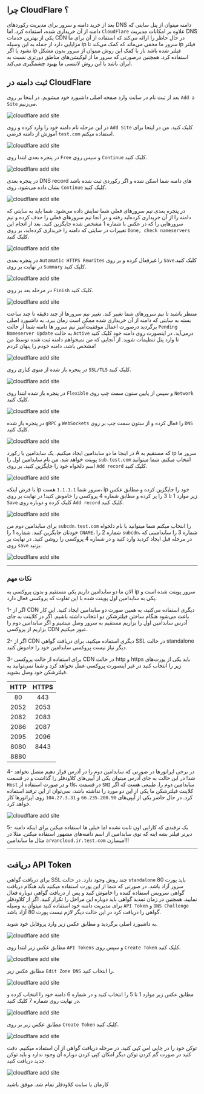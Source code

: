 ## چرا CloudFlare ؟
بعد از خرید دامنه و سرور برای مدیریت رکوردهای DNS دامنه میتوان از پنل سایتی که دامنه از آن خریداری شده، استفاده کرد. اما `CloudFlare` علاوه بر امکانات مدیریت DNS یکی از بهترین خدمات CDN در حال حاظر را ارائه می‌کند که استفاده از آن برای ما مزایایی دارد از جمله  به این وسیله ip سرور ما مخفی می‌ماند که کمک می‌کند تا ip فیلتر نشود یا اگر ip فیلتر شده باشد باز با کمک این روش میتوان از سرور بدون مشکل استفاده کرد. همچنین درصورتی که سرور ما از لوکیشن‌های مناطق دورتری نسبت به ایران باشد با این روش لاتنسی ما بهبود چشمگیری می‌کند.

## ثبت دامنه در CloudFlare
بعد از ثبت نام در سایت وارد صفحه اصلی داشبورد خود میشویم. در اینجا بر روی `Add a Site` می‌زنیم.

![cloudflare add site](../src/cf001.png)

در این مرحله نام دامنه خود را وارد کرده و روی `Add Site` کلیک کنید. من در اینجا برای آموزش از دامنه فرضی `test.com` استفاده میکنم.

![cloudflare add site](../src/cf002.png)

در پنجره بعدی ابتدا روی `Free` و سپس روی `Continue` کلیک کنید.

![cloudflare add site](../src/cf003.png)

در پنجره بعدی DNS record های دامنه شما اسکن شده و اگر رکوردی ثبت شده باشد نشان داده می‌شود. روی `Continue` کلیک کنید.

![cloudflare add site](../src/cf004.png)

در پنجره بعدی نیم سرورهای فعلی شما نمایش داده می‌شود. شما باید به سایتی که دامنه را از آن خریداری کرده‌اید رفته و در آنجا نیم سرورهای فعلی را حذف کرده و نیم سرورهایی را که در عکس با شماره 1 مشخص شده جایگزین کنید. بعد از انجام این تغییرات در سایتی که دامنه را خریداری کرده‌اید، بر روی `Done, check nameservers` کلیک کنید.

![cloudflare add site](../src/cf005.png)

در پنجره بعدی `Automatic HTTPS Rewrites` را غیرفعال کرده و بر روی `Save`کلیک کنید. در نهایت بر روی `Summary` کلیک کنید.

![cloudflare add site](../src/cf006.png)

در مرحله بعد بر روی `Finish` کلیک کنید.

![cloudflare add site](../src/cf007.png)

منتظر باشید تا نیم سرورهای شما تغییر کند. تغییر نیم سرورها از چند دقیقه تا چند ساعت بسته به سایتی که دامنه از آن خریداری شده ممکن است زمان ببرد. به داشبورد اصلی برگردید درصورت اعمال موفقیت‌آمیز نیم سرور ها دامنه شما از حالت `Pending Nameserver Update` به حالت `Active` درمی‌آید. در اینصورت روی دامنه خود کلیک کنید تا وارد پنل تنظیمات شوید. از آنجایی که من نمیخواهم دامنه ثبت شده توسط من مشخص باشد، دامنه خودم را پنهان کردم!

![cloudflare add site](../src/cf008.png)

در پنجره باز شده از منوی کناری روی `SSL/TLS` کلیک کنید.

![cloudflare add site](../src/cf009.png)

در پنجره باز شده ابتدا روی `Flexible` و سپس از پایین ستون سمت چپ روی `Network` کلیک کنید.

![cloudflare add site](../src/cf010.png)

در پنجره باز شده `gRPC` و `WebSockets` را فعال کرده و از ستون سمت چپ بر روی `DNS` کلیک کنید.

![cloudflare add site](../src/cf011.png)


در اینجا ما دو سابدامین ایجاد میکنیم. یک سابدامین با رکورد A که مستقیم به ip سرور ما پوینت خواهد شد. من نام سابدامین اول را `sub.test.com` انتخاب میکنم. شما میتوانید اسم دلخواه خود را جایگزین کنید. بر روی `Add record` کلیک کنید.

![cloudflare add site](../src/cf012.png)

با فرض اینکه ip سرور شما `1.1.1.1` هست، ip خود را جایگزین کرده و مطابق عکس زیر موارد 1 تا 3 را پر کرده و مطابق شماره 4 پروکسی را خاموش کنید! در نهایت بر روی `Save` کلیک کرده و دوباره روی `Add record` کلیک کنید.

![cloudflare add site](../src/cf013.png)


برای سابدامین دوم من `subcdn.test.com` را انتخاب میکنم شما میتوانید با نام دلخواه خودتان جایگزین کنید. شماره 1 را `CNAME`، شماره 2 را `subcdn`، شماره 3 را سابدامینی که در مرحله قبل ایجاد کردید وارد کنید و در شماره 4 پروکسی را روشن کنید. در نهایت بر روی `save` بزنید.

![cloudflare add site](../src/cf014.png)


---
### نکات مهم
الان ما دو سابدامین داریم یکی مستقیم و بدون پروکسی به ip سرور پوینت شده است و یکی به سابدامین اول پوینت شده با این تفاوت که پروکسی فعال دارد.

1- اگر از CDN دیگری استفاده می‌کنید، به همین صورت دو سابدامین ایجاد کنید. این کار باعث می‌شود هنگام ساختن فیلترشکن دو انتخاب داشته باشیم. اگر در کلاینت به جای آدرس سابدامین اول را بزاریم مستقیم به سرور وصل میشیم و اگر سابدامین دوم را بزاریم از پروکسی CDN عبور میکنیم.
 


2- اگر از CDN دیگری استفاده میکنید، برای دریافت گواهی SSL در حالت standalone دیگر نیاز نیست پروکسی سابدامین خود را خاموش کنید.

3- برای استفاده از حالت پروکسی CDN در حالت http و https باید یکی از پورت‌های زیر را انتخاب کنید در غیر اینصورت پروکسی عمل نخواهد کرد و شما نمی‌توانید به فیلترشکن خود وصل بشوید.

<div align:"center">

| HTTP | HTTPS |
| :---: | :---: |
|80|443|
|2052|2053|
|2082|2083|
|2086|2087|
|2095|2096|
|8080|8443|
|8880||

</div>

4- در برخی اپراتورها در صورتی که سابدامین دوم را در آدرس قرار دهیم متصل نخواهد شد! در این حالت به جای آدرس میتوان یکی از آیپی‌های کلاودفلر را گذاشت و در قسمت `Host` و در صورت استفاده از tls، در قسمت `SNI` سابدامین دوم را. طبیعی هست که اگر کلاینت فیلترشکن ما یکی از این دو مورد را نداشته باشد، نمی‌توان از این ترفند استفاده کرد. در حال حاضر یکی از آیپی‌های `66.235.200.90` و `104.27.3.31` روی اپراتورها کار خواهد کرد.

![cloudflare add site](../src/cf015.png)


5- یک ترفندی که کارایی اون ثابت نشده اما خیلی ها استفاده میکنن برای اینکه دامنه دیرتر فیلتر بشه اینه که توی سابدامین از اسم دامنه‌های مشهور استفاده میکنن. مثلا در مثال ما سابدامین `arvancloud.ir.test.com` میسازن!!!

---
## دریافت API Token
برای دریافت گواهی SSL چند روش وجود دارد. در حالت `standalone` باید پورت 80 سرور آزاد باشد. در صورتی که شما از این پورت استفاده میکنید باید هنگام دریافت گواهی سرویس استفاده کننده را خاموش کنید و پس از دریافت گواهی دوباره فعال نمایید. همچنین در زمان تمدید گواهی باید دوباره این مراحل را تکرار کنید. اگر از کلاودفلر برای مدیریت دامنه خود استفاده کنید میتوان به وسیله `API Token` و `DNS Challenge` گواهی را دریافت کرد در این حالت دیگر لازم نیست پورت 80 آزاد باشد.


به داشبورد اصلی برگردید و مطابق عکس زیر وارد پروفایل خود شوید.

![cloudflare add site](../src/cf016.png)

مطابق عکس زیر ابتدا روی `API Tokens` و سپس روی `Create Token` کلیک کنید.

![cloudflare add site](../src/cf017.png)

مطابق عکس زیر `Edit Zone DNS` را انتخاب کنید.

![cloudflare add site](../src/cf018.png)

مطابق عکس زیر موارد 1 تا 5 را انتخاب کنید و در شماره 6 دامنه خود را انتخاب کرده و در نهایت روی شماره 7 کلیک کنید.

![cloudflare add site](../src/cf019.png)

مطابق عکس زیر بر روی `Create Token` کلیک کنید.

![cloudflare add site](../src/cf020.png)

توکن خود را در جایی امن کپی کنید. در مرحله دریافت گواهی از آن استفاده میکنیم. دقت کنید در صورت گم کردن توکن دیگر امکان کپی کردن دوباره آن وجود ندارد و باید توکن جدید دریافت کنید.

![cloudflare add site](../src/cf021.png)


کارمان با سایت کلاودفلر تمام شد. موفق باشید